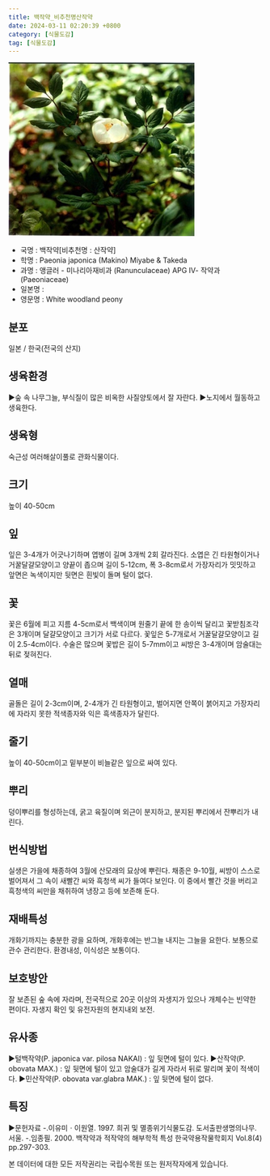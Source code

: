 ```yaml
---
title: 백작약_비추천명산작약
date: 2024-03-11 02:20:39 +0800
category: [식물도감]
tag: [식물도감]
---
```




![백작약[비추천명 : 산작약]](/assets/img/fileUpload/plants/basic/Paeoniaceae/Paeonia/20229/1_th2.JPG)
- 국명 : 백작약[비추천명 : 산작약]
- 학명 : Paeonia japonica (Makino) Miyabe & Takeda
- 과명 : 앵글러 - 미나리아재비과 (Ranunculaceae) APG Ⅳ- 작약과 (Paeoniaceae)
- 일본명 : 
- 영문명 : White woodland peony


## 분포
일본 / 한국(전국의 산지) 
## 생육환경
▶숲 속 나무그늘, 부식질이 많은 비옥한 사질양토에서 잘 자란다. 
▶노지에서 월동하고 생육한다.
## 생육형
숙근성 여러해살이풀로 관화식물이다.
## 크기
높이 40-50cm
## 잎
잎은 3-4개가 어긋나기하며 엽병이 길며 3개씩 2회 갈라진다. 소엽은 긴 타원형이거나 거꿀달걀모양이고 양끝이 좁으며 길이 5-12cm, 폭 3-8cm로서 가장자리가 밋밋하고 앞면은 녹색이지만 뒷면은 흰빛이 돌며 털이 없다.
## 꽃
꽃은 6월에 피고 지름 4-5cm로서 백색이며 원줄기 끝에 한 송이씩 달리고 꽃받침조각은 3개이며 달걀모양이고 크기가 서로 다르다. 꽃잎은 5-7개로서 거꿀달걀모양이고 길이 2.5-4cm이다. 수술은 많으며 꽃밥은 길이 5-7mm이고 씨방은 3-4개이며 암술대는 뒤로 젖혀진다.
## 열매
골돌은 길이 2-3cm이며, 2-4개가 긴 타원형이고, 벌어지면 안쪽이 붉어지고 가장자리에 자라지 못한 적색종자와 익은 흑색종자가 달린다.
## 줄기
높이 40-50cm이고 밑부분이 비늘같은 잎으로 싸여 있다.
## 뿌리
덩이뿌리를 형성하는데, 굵고 육질이며 외근이 분지하고, 분지된 뿌리에서 잔뿌리가 내린다.
## 번식방법
실생은 가을에 채종하여 3월에 산모래의 묘상에 뿌린다. 채종은 9-10월, 씨방이 스스로 벌어져서 그 속이 새빨간 씨와 흑청색 씨가 들여다 보인다. 이 중에서 빨간 것을 버리고 흑청색의 씨만을 채취하여 냉장고 등에 보존해 둔다.
## 재배특성
개화기까지는 충분한 광을 요하며, 개화후에는 반그늘 내지는 그늘을 요한다. 보통으로 관수 관리한다. 환경내성, 이식성은 보통이다.
## 보호방안
잘 보존된 숲 속에 자라며, 전국적으로 20곳 이상의 자생지가 있으나 개체수는 빈약한 편이다. 자생지 확인 및 유전자원의 현지내외 보전.
## 유사종
▶털백작약(P. japonica var. pilosa NAKAI) : 잎 뒷면에 털이 있다. 
▶산작약(P. obovata MAX.) : 잎 뒷면에 털이 있고 암술대가 길게 자라서 뒤로 말리며 꽃이 적색이다.
▶민산작약(P. obovata var.glabra MAK.) : 잎 뒷면에 털이 없다.
## 특징
▶문헌자료
-.이유미ㆍ이원열. 1997. 희귀 및 멸종위기식물도감. 도서출판생명의나무. 서울. 
-.임종필. 2000.  백작약과 적작약의 해부학적 특성 한국약용작물학회지 Vol.8(4) pp.297-303.






본 데이터에 대한 모든 저작권리는 국립수목원 또는 원저작자에게 있습니다.

